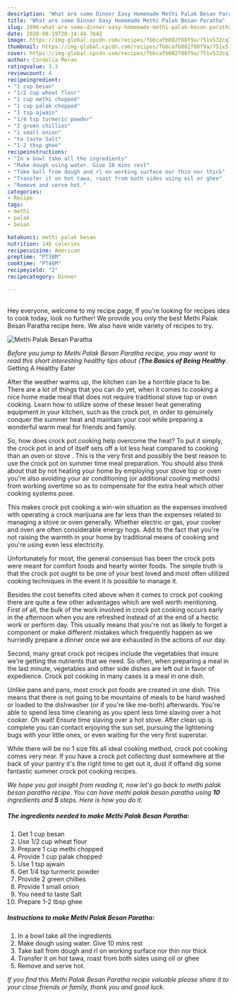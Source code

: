 ```yaml
---
description: "What are some Dinner Easy Homemade Methi Palak Besan Paratha"
title: "What are some Dinner Easy Homemade Methi Palak Besan Paratha"
slug: 2898-what-are-some-dinner-easy-homemade-methi-palak-besan-paratha
date: 2020-08-19T20:14:44.764Z
image: https://img-global.cpcdn.com/recipes/fbbcafb082f08f9a/751x532cq70/methi-palak-besan-paratha-recipe-main-photo.jpg
thumbnail: https://img-global.cpcdn.com/recipes/fbbcafb082f08f9a/751x532cq70/methi-palak-besan-paratha-recipe-main-photo.jpg
cover: https://img-global.cpcdn.com/recipes/fbbcafb082f08f9a/751x532cq70/methi-palak-besan-paratha-recipe-main-photo.jpg
author: Cordelia Moran
ratingvalue: 3.3
reviewcount: 4
recipeingredient:
- "1 cup besan"
- "1/2 cup wheat flour"
- "1 cup methi chopped"
- "1 cup palak chopped"
- "1 tsp ajwain"
- "1/4 tsp turmeric powder"
- "2 green chillies"
- "1 small onion"
- "to taste Salt"
- "1-2 tbsp ghee"
recipeinstructions:
- "In a bowl take all the ingredients"
- "Make dough using water. Give 10 mins rest"
- "Take ball from dough and rl on working surface nor thin nor thick"
- "Transfer it on hot tawa, roast from both sides using oil or ghee"
- "Remove and serve hot."
categories:
- Recipe
tags:
- methi
- palak
- besan

katakunci: methi palak besan 
nutrition: 148 calories
recipecuisine: American
preptime: "PT38M"
cooktime: "PT46M"
recipeyield: "2"
recipecategory: Dinner

---
```

<br>
Hey everyone, welcome to my recipe page, If you're looking for recipes idea to cook today, look no further! We provide you only the best Methi Palak Besan Paratha recipe here. We also have wide variety of recipes to try.
<br>


![Methi Palak Besan Paratha](https://img-global.cpcdn.com/recipes/fbbcafb082f08f9a/751x532cq70/methi-palak-besan-paratha-recipe-main-photo.jpg)

<i>Before you jump to Methi Palak Besan Paratha recipe, you may want to read this short interesting healthy tips about {<strong>The Basics of Being Healthy</strong>.</i>
Getting A Healthy Eater


After the weather warms up, the kitchen can be a horrible place to be. There are a lot of things that you can do yet, when it comes to cooking a nice home made meal that does not require traditional stove top or oven cooking. Learn how to utilize some of these lesser heat generating equipment in your kitchen, such as the crock pot, in order to genuinely conquer the summer heat and maintain your cool while preparing a wonderful warm meal for friends and family.

So, how does crock pot cooking help overcome the heat? To put it simply, the crock pot in and of itself sets off a lot less heat compared to cooking than an oven or stove . This is the very first and possibly the best reason to use the crock pot on summer time meal preparation. You should also think about that by not heating your home by employing your stove top or oven you're also avoiding your air conditioning (or additional cooling methods) from working overtime so as to compensate for the extra heat which other cooking systems pose.

This makes crock pot cooking a win-win situation as the expenses involved with operating a crock marijuana are far less than the expenses related to managing a stove or oven generally. Whether electric or gas, your cooker and oven are often considerable energy hogs. Add to the fact that you're not raising the warmth in your home by traditional means of cooking and you're using even less electricity.

Unfortunately for most, the general consensus has been the crock pots were meant for comfort foods and hearty winter foods.  The simple truth is that the crock pot ought to be one of your best loved and most often utilized cooking techniques in the event it is possible to manage it.  



Besides the cost benefits cited above when it comes to crock pot cooking there are quite a few other advantages which are well worth mentioning. First of all, the bulk of the work involved in crock pot cooking occurs early in the afternoon when you are refreshed instead of at the end of a hectic work or perform day. This usually means that you're not as likely to forget a component or make different mistakes which frequently happen as we hurriedly prepare a dinner once we are exhausted in the actions of our day.

Second, many great crock pot recipes include the vegetables that insure we're getting the nutrients that we need. So often, when preparing a meal in the last minute, vegetables and other side dishes are left out in favor of expedience. Crock pot cooking in many cases is a meal in one dish.

 Unlike pans and pans, most crock pot foods are created in one dish. This means that there is not going to be mountains of meals to be hand washed or loaded to the dishwasher (or if you're like me-both) afterwards. You're able to spend less time cleaning as you spent less time slaving over a hot cooker. Oh wait! Ensure time slaving over a hot stove. After clean up is complete you can contact enjoying the sun set, pursuing the lightening bugs with your little ones, or even waiting for the very first superstar.

While there will be no 1 size fits all ideal cooking method, crock pot cooking comes very near. If you have a crock pot collecting dust somewhere at the back of your pantry it's the right time to get out it, dust if offand dig some fantastic summer crock pot cooking recipes.


<i>We hope you got insight from reading it, now let's go back to methi palak besan paratha recipe. You can have methi palak besan paratha using <strong>10</strong> ingredients and <strong>5</strong> steps. Here is how you do it.
</i>

##### The ingredients needed to make Methi Palak Besan Paratha:

1. Get 1 cup besan
1. Use 1/2 cup wheat flour
1. Prepare 1 cup methi chopped
1. Provide 1 cup palak chopped
1. Use 1 tsp ajwain
1. Get 1/4 tsp turmeric powder
1. Provide 2 green chillies
1. Provide 1 small onion
1. You need to taste Salt
1. Prepare 1-2 tbsp ghee


##### Instructions to make Methi Palak Besan Paratha:

1. In a bowl take all the ingredients
1. Make dough using water. Give 10 mins rest
1. Take ball from dough and rl on working surface nor thin nor thick
1. Transfer it on hot tawa, roast from both sides using oil or ghee
1. Remove and serve hot.




<i>If you find this Methi Palak Besan Paratha recipe valuable please share it to your close friends or family, thank you and good luck.</i>
